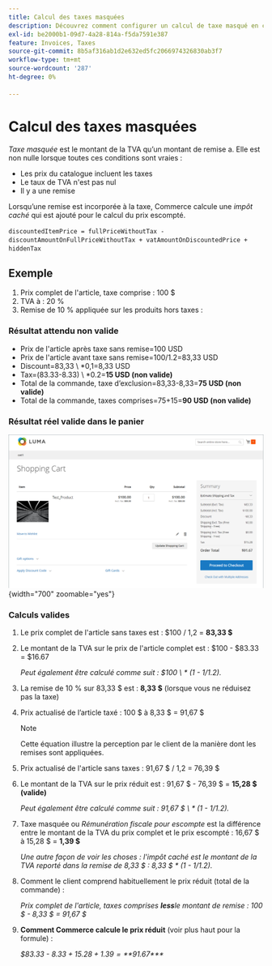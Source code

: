 ```yaml
---
title: Calcul des taxes masquées
description: Découvrez comment configurer un calcul de taxe masqué en cas de remise incluant une taxe.
exl-id: be2000b1-09d7-4a28-814a-f5da7591e387
feature: Invoices, Taxes
source-git-commit: 8b5af316ab1d2e632ed5fc2066974326830ab3f7
workflow-type: tm+mt
source-wordcount: '287'
ht-degree: 0%

---
```


# Calcul des taxes masquées

_Taxe masquée_ est le montant de la TVA qu’un montant de remise a. Elle est non nulle lorsque toutes ces conditions sont vraies :

- Les prix du catalogue incluent les taxes
- Le taux de TVA n&#39;est pas nul
- Il y a une remise

Lorsqu’une remise est incorporée à la taxe, Commerce calcule une _impôt caché_ qui est ajouté pour le calcul du prix escompté.

`discountedItemPrice = fullPriceWithoutTax - discountAmountOnFullPriceWithoutTax + vatAmountOnDiscountedPrice + hiddenTax`

## Exemple

1. Prix complet de l&#39;article, taxe comprise : 100 $
1. TVA à : 20 %
1. Remise de 10 % appliquée sur les produits hors taxes :

### Résultat attendu non valide

- Prix de l&#39;article après taxe sans remise=100 USD
- Prix de l&#39;article avant taxe sans remise=100/1.2=83,33 USD
- Discount=83,33 \ *0,1=8,33 USD
- Tax=(83.33-8.33) \ *0.2=**15 USD (non valide)**
- Total de la commande, taxe d’exclusion=83,33-8,33=**75 USD (non valide)**
- Total de la commande, taxes comprises=75+15=**90 USD (non valide)**

### Résultat réel valide dans le panier

![Calcul des taxes masquées dans le panier](./assets/hidden-tax.png){width="700" zoomable="yes"}

### Calculs valides

1. Le prix complet de l&#39;article sans taxes est : $100 / 1,2 = **83,33 $**

1. Le montant de la TVA sur le prix de l&#39;article complet est : $100 - $83.33 = $16.67

   _Peut également être calculé comme suit : $100 \ * (1 - 1/1.2)._

1. La remise de 10 % sur 83,33 $ est : **8,33 $** (lorsque vous ne réduisez pas la taxe)

1. Prix actualisé de l’article taxé : 100 $ à 8,33 $ = 91,67 $

   >[!NOTE]
   >
   >Cette équation illustre la perception par le client de la manière dont les remises sont appliquées.

1. Prix actualisé de l&#39;article sans taxes : 91,67 $ / 1,2 = 76,39 $

1. Le montant de la TVA sur le prix réduit est : 91,67 $ - 76,39 $ = **15,28 $ (valide)**

   _Peut également être calculé comme suit : 91,67 $ \ * (1 - 1/1.2)._

1. Taxe masquée ou _Rémunération fiscale pour escompte_ est la différence entre le montant de la TVA du prix complet et le prix escompté : 16,67 $ à 15,28 $ = **1,39 $**

   _Une autre façon de voir les choses : l&#39;impôt caché est le montant de la TVA reporté dans la remise de 8,33 $ : 8,33 $ \* (1 - 1/1.2)._

1. Comment le client comprend habituellement le prix réduit (total de la commande) :

   _Prix complet de l&#39;article, taxes comprises **less**le montant de remise : 100 $ - 8,33 $ = 91,67 $_

1. **Comment Commerce calcule le prix réduit** (voir plus haut pour la formule) :

   _$83.33 - $8.33 + 15.28 + 1.39 =**$91.67***_
